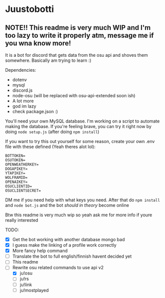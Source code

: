 # Juustobotti
## NOTE!! This readme is very much WIP and I'm too lazy to write it properly atm, message me if you wna know more!
It is a bot for discord that gets data from the osu api and shoves them somewhere. Basically am trying to learn :)

Dependencies:
* dotenv
* mysql
* discord.js
* node-osu (will be replaced with osu-api-extended soon ish)
* A lot more
* god im lazy
* check package.json :)

You'll need your own MySQL database. I'm working on a script to automate making the database. If you're feeling brave, you can try it right now by doing `node setup.js` (after doing `npm install`)

If you want to try this out yourself for some reason, create your own .env file with these defined (Yeah theres alot lol):
```
BOTTOKEN=
OSUTOKEN=
OPENWEATHERKEY=
DOGAPIKEY=
YTAPIKEY=
WOLFRAMID=
OPENAIKEY=
OSUCLIENTID=
OSUCLIENTSECRET=
```
DM me if you need help with what keys you need.
After that do `npm install` and `node bot.js` and the bot *should in theory* become online

Btw this readme is very much wip so yeah ask me for more info if youre really interested

TODO: 

- [x] Get the bot working with another database mongo bad
- [x] I guess make the linking of a profile work correctly
- [x] More fancy help command
- [ ] Translate the bot to full english/finnish havent decided yet
- [ ] This readme
- [ ] Rewrite osu related commands to use api v2
  - [x] ju!osu
  - [ ] ju!rs
  - [ ] ju!link
  - [ ] ju!mostplayed
